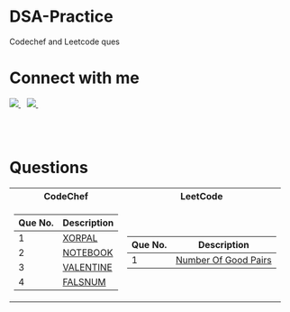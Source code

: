 # DSA-Practice
Codechef and Leetcode ques


# Connect with me

<a href="https://twitter.com/Maanas2471">
    <img src="https://www.vectorlogo.zone/logos/twitter/twitter-ar21.svg"/>
</a>&ensp;
<a href="https://www.linkedin.com/in/maanas-g-6b2141120/">
    <img src="https://www.vectorlogo.zone/logos/linkedin/linkedin-ar21.svg"/>
</a>&ensp;

</br></br>

# Questions


<table>
<tr><th>CodeChef </th><th>LeetCode</th></tr>
<tr><td>

| Que No. | Description |
| ---     | ---         |     
| 1 | [XORPAL](https://www.codechef.com/FEB222C/problems/XORPAL/) |
| 2 | [NOTEBOOK](https://www.codechef.com/problems/NOTEBOOK) |
| 3 | [VALENTINE](https://www.codechef.com/problems/VALENTINE) |
| 4 | [FALSNUM](https://www.codechef.com/problems/FALSNUM) |

</td><td>

| Que No. | Description |
| ---     | ---         |  
| 1 | [Number Of Good Pairs](https://leetcode.com/problems/number-of-good-pairs/) |

</td></tr> </table>
